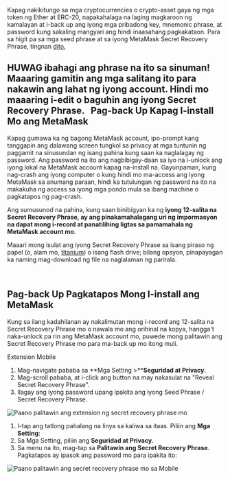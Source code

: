 Kapag nakikitungo sa mga cryptocurrencies o crypto-asset gaya ng mga token ng Ether at ERC-20, napakahalaga na laging magkaroon ng kamalayan at i-back up ang iyong mga pribadong key, mnemonic phrase, at password kung sakaling mangyari ang hindi inaasahang pagkakataon. Para sa higit pa sa mga seed phrase at sa iyong MetaMask Secret Recovery Phrase, tingnan [dito.](https://support.metamask.io/hc/en-us/articles/4404722782107)


**HUWAG ibahagi ang phrase na ito sa sinuman! Maaaring gamitin ang mga salitang ito para nakawin ang lahat ng iyong account. Hindi mo maaaring i-edit o baguhin ang iyong Secret Recovery Phrase.**
 
Pag-back Up Kapag I-install Mo ang MetaMask
-------------------------------------------


Kapag gumawa ka ng bagong MetaMask account, ipo-prompt kang tanggapin ang dalawang screen tungkol sa privacy at mga tuntunin ng paggamit na sinusundan ng isang pahina kung saan ka naglalagay ng password. Ang password na ito ang nagbibigay-daan sa iyo na i-unlock ang iyong lokal na MetaMask account kapag na-install na. Gayunpaman, kung nag-crash ang iyong computer o kung hindi mo ma-access ang iyong MetaMask sa anumang paraan, hindi ka tutulungan ng password na ito na makakuha ng access sa iyong mga pondo mula sa ibang machine o pagkatapos ng pag-crash.


Ang sumusunod na pahina, kung saan binibigyan ka ng **iyong 12-salita na Secret Recovery Phrase, ay ang pinakamahalagang uri ng impormasyon na dapat mong i-record at panatilihing ligtas sa pamamahala ng MetaMask account mo**.


Maaari mong isulat ang iyong Secret Recovery Phrase sa isang piraso ng papel (o, alam mo, [titanium](https://www.toughgadget.com/bitcoin-crypto-metal-recovery-seed-wallets/)) o isang flash drive; bilang opsyon, pinapayagan ka naming mag-download ng file na naglalaman ng parirala.


 


Pag-back Up Pagkatapos Mong I-install ang MetaMask
--------------------------------------------------


Kung sa ilang kadahilanan ay nakalimutan mong i-record ang 12-salita na Secret Recovery Phrase mo o nawala mo ang orihinal na kopya, hangga't naka-unlock pa rin ang MetaMask account mo, puwede mong palitawin ang Secret Recovery Phrase mo para ma-back up mo itong muli.




Extension Mobile


1. Mag-navigate pababa sa **Mga Setting >****Seguridad at Privacy.**
2. Mag-scroll pababa, at i-click ang button na may nakasulat na "Reveal Secret Recovery Phrase".
3. Ilagay ang iyong password upang ipakita ang iyong Seed Phrase / Secret Recovery Phrase.


![Paano palitawin ang extension ng secret recovery phrase mo](https://support.metamask.io/hc/article_attachments/9541233181083)




1. I-tap ang tatlong pahalang na linya sa kaliwa sa itaas. Piliin ang **Mga Setting**:
2. Sa Mga Setting, piliin ang **Seguridad at Privacy.**
3. Sa menu na ito, mag-tap sa **Palitawin ang Secret Recovery Phrase**. Pagkatapos ay ipasok ang password mo para ipakita ito:


![Paano palitawin ang secret recovery phrase mo sa Mobile](https://support.metamask.io/hc/article_attachments/9542309263515)




 

